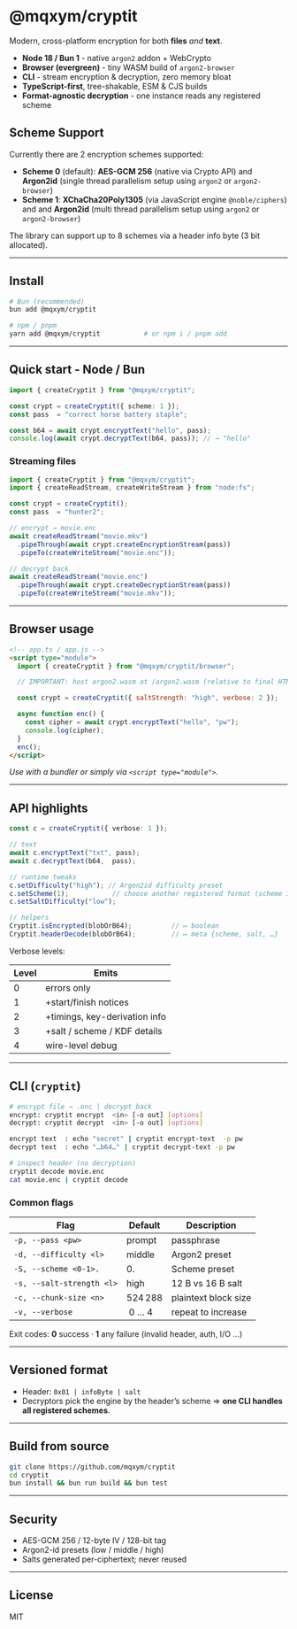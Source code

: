 # @mqxym/cryptit

Modern, cross-platform encryption for both **files** *and* **text**.

* **Node 18 / Bun 1** - native `argon2` addon + WebCrypto
* **Browser (evergreen)** - tiny WASM build of `argon2-browser`
* **CLI** - stream encryption & decryption, zero memory bloat
* **TypeScript-first**, tree-shakable, ESM & CJS builds
* **Format-agnostic decryption** - one instance reads any registered scheme

## Scheme Support

Currently there are 2 encryption schemes supported:

* **Scheme 0** (default): **AES-GCM 256** (native via Crypto API) and **Argon2id** (single thread parallelism setup using `argon2` or `argon2-browser`)
* **Scheme 1**: **XChaCha20Poly1305** (via JavaScript engine `@noble/ciphers`) and and **Argon2id** (multi thread parallelism setup using `argon2` or `argon2-browser`)

The library can support up to 8 schemes via a header info byte (3 bit allocated).

---

## Install

```bash
# Bun (recommended)
bun add @mqxym/cryptit

# npm / pnpm
yarn add @mqxym/cryptit           # or npm i / pnpm add
```

---

## Quick start - Node / Bun

```ts
import { createCryptit } from "@mqxym/cryptit";

const crypt = createCryptit({ scheme: 1 });
const pass  = "correct horse battery staple";

const b64 = await crypt.encryptText("hello", pass);
console.log(await crypt.decryptText(b64, pass)); // → "hello"
```

### Streaming files

```ts
import { createCryptit } from "@mqxym/cryptit";
import { createReadStream, createWriteStream } from "node:fs";

const crypt = createCryptit();
const pass  = "hunter2";

// encrypt → movie.enc
await createReadStream("movie.mkv")
  .pipeThrough(await crypt.createEncryptionStream(pass))
  .pipeTo(createWriteStream("movie.enc"));

// decrypt back
await createReadStream("movie.enc")
  .pipeThrough(await crypt.createDecryptionStream(pass))
  .pipeTo(createWriteStream("movie.mkv"));
```

---

## Browser usage

```html
<!-- app.ts / app.js -->
<script type="module">
  import { createCryptit } from "@mqxym/cryptit/browser";

  // IMPORTANT: host argon2.wasm at /argon2.wasm (relative to final HTML)

  const crypt = createCryptit({ saltStrength: "high", verbose: 2 });

  async function enc() {
    const cipher = await crypt.encryptText("hello", "pw");
    console.log(cipher);
  }
  enc();
</script>
```

*Use with a bundler or simply via `<script type="module">`.*

---

## API highlights

```ts
const c = createCryptit({ verbose: 1 });

// text
await c.encryptText("txt", pass);
await c.decryptText(b64,  pass);

// runtime tweaks
c.setDifficulty("high"); // Argon2id difficulty preset
c.setScheme(1);           // choose another registered format (scheme 1 = XChaCha20Poly1305)
c.setSaltDifficulty("low");

// helpers
Cryptit.isEncrypted(blobOrB64);          // ↦ boolean
Cryptit.headerDecode(blobOrB64);         // ↦ meta {scheme, salt, …}
```

Verbose levels:

| Level | Emits                         |
| ----- | ----------------------------- |
| 0     | errors only                   |
| 1     | +start/finish notices         |
| 2     | +timings, key-derivation info |
| 3     | +salt / scheme / KDF details |
| 4     | wire-level debug              |

---

## CLI (`cryptit`)

```bash
# encrypt file → .enc | decrypt back
encrypt: cryptit encrypt  <in> [-o out] [options]
decrypt: cryptit decrypt  <in> [-o out] [options]

encrypt text  : echo "secret" | cryptit encrypt-text  -p pw
decrypt text  : echo "…b64…" | cryptit decrypt-text -p pw

# inspect header (no decryption)
cryptit decode movie.enc
cat movie.enc | cryptit decode
```

### Common flags

| Flag                      | Default | Description          |
| ------------------------- | ------- | -------------------- |
| `-p, --pass <pw>`         | prompt  | passphrase           |
| `-d, --difficulty <l>`    | middle  | Argon2 preset        |
| `-S, --scheme <0-1>. `    | 0.      | Scheme preset        |
| `-s, --salt-strength <l>` | high    | 12 B vs 16 B salt    |
| `-c, --chunk-size <n>`    | 524 288 | plaintext block size |
| `-v, --verbose`           |  0 … 4  | repeat to increase   |

Exit codes: **0** success · **1** any failure (invalid header, auth, I/O …)

---

## Versioned format

* Header: `0x01 | infoByte | salt`
* Decryptors pick the engine by the header’s scheme ⇒ **one CLI handles all registered schemes**.

---

## Build from source

```bash
git clone https://github.com/mqxym/cryptit
cd cryptit
bun install && bun run build && bun test
```

---

## Security

* AES-GCM 256 / 12-byte IV / 128-bit tag
* Argon2-id presets (low / middle / high)
* Salts generated per-ciphertext; never reused

---

## License

MIT
